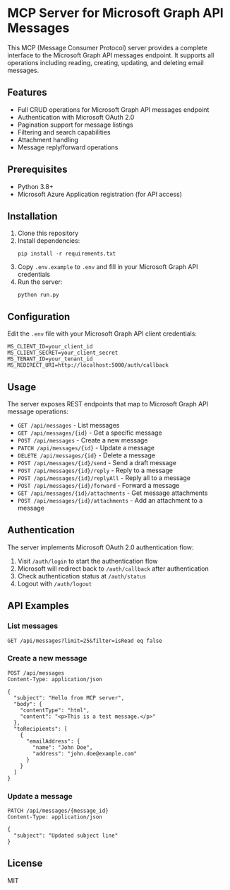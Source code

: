 # MCP Server for Microsoft Graph API Messages

This MCP (Message Consumer Protocol) server provides a complete interface to the Microsoft Graph API messages endpoint. It supports all operations including reading, creating, updating, and deleting email messages.

## Features

- Full CRUD operations for Microsoft Graph API messages endpoint
- Authentication with Microsoft OAuth 2.0
- Pagination support for message listings
- Filtering and search capabilities
- Attachment handling
- Message reply/forward operations

## Prerequisites

- Python 3.8+
- Microsoft Azure Application registration (for API access)

## Installation

1. Clone this repository
2. Install dependencies:
   ```
   pip install -r requirements.txt
   ```
3. Copy `.env.example` to `.env` and fill in your Microsoft Graph API credentials
4. Run the server:
   ```
   python run.py
   ```

## Configuration

Edit the `.env` file with your Microsoft Graph API client credentials:

```
MS_CLIENT_ID=your_client_id
MS_CLIENT_SECRET=your_client_secret
MS_TENANT_ID=your_tenant_id
MS_REDIRECT_URI=http://localhost:5000/auth/callback
```

## Usage

The server exposes REST endpoints that map to Microsoft Graph API message operations:

- `GET /api/messages` - List messages
- `GET /api/messages/{id}` - Get a specific message
- `POST /api/messages` - Create a new message
- `PATCH /api/messages/{id}` - Update a message
- `DELETE /api/messages/{id}` - Delete a message
- `POST /api/messages/{id}/send` - Send a draft message
- `POST /api/messages/{id}/reply` - Reply to a message
- `POST /api/messages/{id}/replyAll` - Reply all to a message
- `POST /api/messages/{id}/forward` - Forward a message
- `GET /api/messages/{id}/attachments` - Get message attachments
- `POST /api/messages/{id}/attachments` - Add an attachment to a message

## Authentication

The server implements Microsoft OAuth 2.0 authentication flow:

1. Visit `/auth/login` to start the authentication flow
2. Microsoft will redirect back to `/auth/callback` after authentication
3. Check authentication status at `/auth/status`
4. Logout with `/auth/logout`

## API Examples

### List messages
```
GET /api/messages?limit=25&filter=isRead eq false
```

### Create a new message
```
POST /api/messages
Content-Type: application/json

{
  "subject": "Hello from MCP server",
  "body": {
    "contentType": "html",
    "content": "<p>This is a test message.</p>"
  },
  "toRecipients": [
    {
      "emailAddress": {
        "name": "John Doe",
        "address": "john.doe@example.com"
      }
    }
  ]
}
```

### Update a message
```
PATCH /api/messages/{message_id}
Content-Type: application/json

{
  "subject": "Updated subject line"
}
```

## License

MIT
